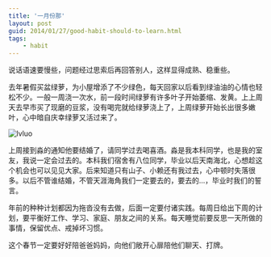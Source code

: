 ```yaml
---
title: '一月份那'
layout: post
guid: 2014/01/27/good-habit-should-to-learn.html
tags:
    - habit
---
```


说话语速要慢些，问题经过思索后再回答别人，这样显得成熟、稳重些。

去年暑假买盆绿萝，为小屋增添了不少绿色，每天回家以后看到绿油油的心情也轻松不少。一般一周浇一次水，前一段时间绿萝有许多叶子开始萎缩、发黄。上上周天去早市买了现磨的豆浆，没有喝完就给绿萝浇上了，上周绿萝开始长出很多嫩叶，心中暗自庆幸绿萝又活过来了。

![lvluo](/media/files/201401/27/lvluo.jpg)

上周接到淼的通知他要结婚了，请同学过去喝喜酒。淼是我本科同学，也是我的室友，我说一定会过去的。本科我们宿舍有八位同学，毕业以后天南海北，心想趁这个机会也可以见见大家。后来知道只有山子、小赖还有我过去，心中顿时失落很多。以后不管谁结婚，不管天涯海角我们一定要去的，要去的...，毕业时我们的誓言。

年前的种种计划都因为拖沓没有去做，后面一定要付诸实践。每周日给出下周的计划，要平衡好工作、学习、家庭、朋友之间的关系。每天睡觉前要反思一天所做的事情，保留优点、戒掉坏习惯。

这个春节一定要好好陪爸爸妈妈，向他们敞开心扉陪他们聊天、打牌。



